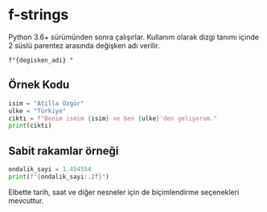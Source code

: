 # f-strings

Python 3.6+ sürümünden sonra çalışırlar.
Kullanım olarak dizgi tanımı içinde 2 süslü parentez arasında değişken adı verilir.

	f"{degisken_adi} "


## Örnek Kodu

```python
isim = "Atilla Özgür"
ulke = "Türkiye"
ciktı = f"Benim ismim {isim} ve ben {ulke}'den geliyorum."
print(ciktı)

```


## Sabit rakamlar örneği

```python
ondalik_sayi = 1.454554
print(f"{ondalik_sayi:.2f}")
```

Elbette tarih, saat ve diğer nesneler için de biçimlendirme seçenekleri mevcuttur.
